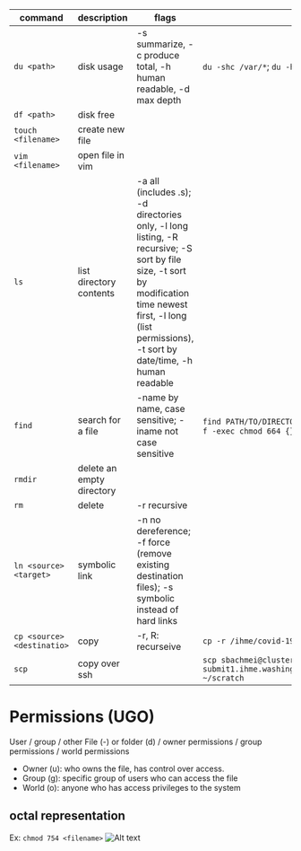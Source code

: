 | command | description | flags | example
|-|-|-|-
| `du <path>` | disk usage | -s summarize, -c produce total, -h human readable, -d max depth | `du -shc /var/*`; `du -hc -d 0 /var/* \| sort -rh \| head -5`
| `df <path>` | disk free | |
| `touch <filename>` | create new file | | 
| `vim <filename>` | open file in vim | |
| `ls` | list directory contents | -a all (includes .<file>s); -d directories only, -l long listing, -R recursive; -S sort by file size, -t sort by modification time newest first, -l long (list permissions), -t sort by date/time, -h human readable |
| `find` | search for a file | -name by name, case sensitive; -iname not case sensitive | `find PATH/TO/DIRECTORY/ -type d -exec chmod 775 {} \;`; `find PATH/TO/DIRECTORY/ -type f -exec chmod 664 {} \;`
| `rmdir` | delete an empty directory | | 
| `rm` | delete | -r recursive | 
| `ln <source> <target>` | symbolic link | -n no dereference; -f force (remove existing destination files); -s symbolic instead of hard links |
| `cp <source> <destinatio>` | copy | -r, R: recurseive | `cp -r /ihme/covid-19/snapshot-data/best/covid_onedrive/ ~/scratch/snapshots/`
| `scp` | copy over ssh | | `scp sbachmei@cluster-submit1.ihme.washington.edu:~/scratch/deaths_cases_hospitalizations_2021_03_15.01.pdf ~/scratch`

# Permissions (UGO)
User / group / other
File (-) or folder (d) / owner permissions / group permissions / world permissions
- Owner (u): who owns the file, has control over access. 
- Group (g): specific group of users who can access the file
- World (o): anyone who has access privileges to the system

## octal representation
Ex: `chmod 754 <filename>`
![Alt text](notes/z_pictures/octal_representation.png)
